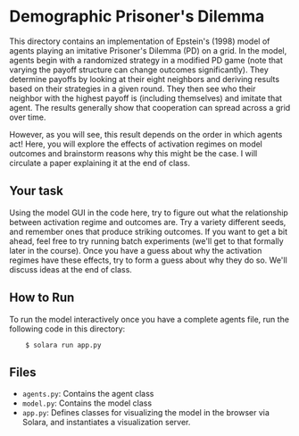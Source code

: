 # Demographic Prisoner's Dilemma

This directory contains an implementation of Epstein's (1998) model of agents playing an imitative Prisoner's Dilemma (PD) on a grid. In the model, agents begin with a randomized strategy in a modified PD game (note that varying the payoff structure can change outcomes significantly). They determine payoffs by looking at their eight neighbors and deriving results based on their strategies in a given round. They then see who their neighbor with the highest payoff is (including themselves) and imitate that agent. The results generally show that cooperation can spread across a grid over time.

However, as you will see, this result depends on the order in which agents act! Here, you will explore the effects of activation regimes on model outcomes and brainstorm reasons why this might be the case. I will circulate a paper explaining it at the end of class.

## Your task

Using the model GUI in the code here, try to figure out what the relationship between activation regime and outcomes are. Try a variety different seeds, and remember ones that produce striking outcomes. If you want to get a bit ahead, feel free to try running batch experiments (we'll get to that formally later in the course). Once you have a guess about why the activation regimes have these effects, try to form a guess about why they do so. We'll discuss ideas at the end of class.

## How to Run

To run the model interactively once you have a complete agents file, run the following code in this directory:

```
    $ solara run app.py
```

## Files

* ``agents.py``: Contains the agent class
* ``model.py``: Contains the model class
* ``app.py``: Defines classes for visualizing the model in the browser via Solara, and instantiates a visualization server.
